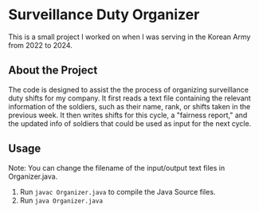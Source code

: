 # Surveillance Duty Organizer
This is a small project I worked on when I was serving in the Korean Army from 2022 to 2024. 



## About the Project
The code is designed to assist the the process of organizing surveillance duty shifts for my company. It first reads a text file containing the relevant information of the soldiers, such as their name, rank, or shifts taken in the previous week. It then writes  shifts for this cycle, a "fairness report," and the updated info of soldiers that could be used as input for the next cycle.



## Usage
Note: You can change the filename of the input/output text files in Organizer.java. 
1. Run `javac Organizer.java` to compile the Java Source files.
2. Run `java Organizer.java` 
